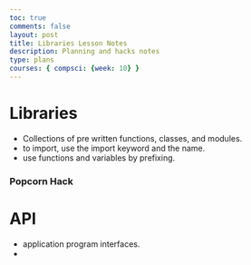 ```yaml
---
toc: true
comments: false
layout: post
title: Libraries Lesson Notes
description: Planning and hacks notes
type: plans
courses: { compsci: {week: 10} }
---
```


# Libraries
- Collections of pre written functions, classes, and modules.
- to import, use the import keyword and the name.
- use functions and variables by prefixing.

### Popcorn Hack

# API
- application program interfaces.
- 